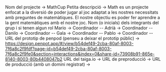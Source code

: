 
Nom del projecte -> MathCup
Petita descripció -> Math es un projecte enfocat a la diversió de poder jugar al joc adaptat a les nostres necessitats amb preguntes de matemàtiques. 
El nostre objectiu es poder fer aprendre a la gent matemàtiques amb el nostre joc.
Nom (o inicials) dels integrants del grup i si tenen algun rol
Mario -> Coordinador --
Adrià -> Coordinador --
Danilo -> Coordinador --
Gala -> Coordinador --
Pablo -> Coordinador --
URL del prototip de penpod (penseu a deixar el prototip públic) -> https://design.penpot.app/#/view/b54def49-2cba-80af-8003-7f6a8c2f9fdf?page-id=b54def49-2cba-80af-8003-7f6a8c2f9fe0&section=interactions&index=0&share-id=73908b91-865e-8140-8003-80b4408047b2
URL del taiga.io -> 
URL de preproducció -> 
URL de producció (amb un domini registrat) -> 